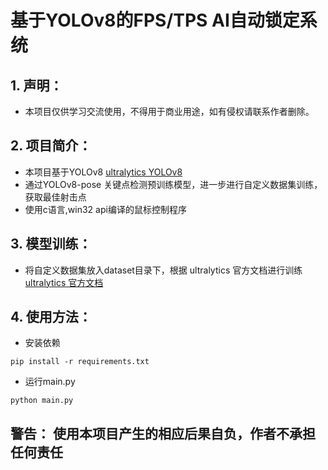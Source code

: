 # 基于YOLOv8的FPS/TPS AI自动锁定系统

## 1. 声明：

- 本项目仅供学习交流使用，不得用于商业用途，如有侵权请联系作者删除。

## 2. 项目简介：

- 本项目基于YOLOv8 [ultralytics YOLOv8](https://github.com/ultralytics/ultralytics)
- 通过YOLOv8-pose 关键点检测预训练模型，进一步进行自定义数据集训练，获取最佳射击点
- 使用c语言,win32 api编译的鼠标控制程序

## 3. 模型训练：

- 将自定义数据集放入dataset目录下，根据 ultralytics 官方文档进行训练 [ultralytics 官方文档](https://docs.ultralytics.com/tasks/pose/#models)

## 4. 使用方法：

- 安装依赖

```shell
pip install -r requirements.txt
```

- 运行main.py

```shell
python main.py
```


## 警告： 使用本项目产生的相应后果自负，作者不承担任何责任
